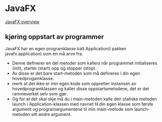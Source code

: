 JavaFX
==

[JavaFX overview](http://docs.oracle.com/javase/8/javafx/get-started-tutorial/jfx-overview.htm#JFXST784)

kjøring oppstart av programmer
--
JavaFX har en egen programklasse kalt Application(i pakken javafx.application) som en må arve fra.
- Denne definerer en del metoder som kallers når programmet initialiseres (init), starter (start) opp og stopper (stop). 
- Av disse er det bare start-metoden som må defineres i din egen hovedprogamklasse.
- merk at det ikke er min egen kode som oppretter instansen av hovedprogramklassen og kaller disse oppstartsmetodene, det er det rammeverket selv som gjør.
- Og for at det skal skje må du i main-metoden kalle den statiske metoden launch i Application-klassen med navnet til din egen klasse som første argument og programargumentene til min main-metode som launch-metoden sitt andre argument.

